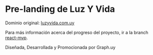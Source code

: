 # Pre-landing de Luz Y Vida 

Dominio original: [luzyvida.com.uy](https://www.luzyvida.com.uy/)

Para más información acerca del progreso del proyecto, ir a la branch [react-mvp](https://github.com/sofowest/luzyvida-landing/tree/react-mvp).

Diseñada, Desarrollada y Promocionada por Graph.uy
